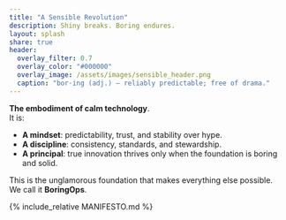 ```yaml
---
title: "A Sensible Revolution"
description: Shiny breaks. Boring endures.
layout: splash
share: true
header:
  overlay_filter: 0.7
  overlay_color: "#000000"
  overlay_image: /assets/images/sensible_header.png
  caption: "bor·ing (adj.) — reliably predictable; free of drama."
---
```


**The embodiment of calm technology**.  
It is:

- **A mindset**: predictability, trust, and stability over hype.  
- **A discipline**: consistency, standards, and stewardship.  
- **A principal**: true innovation thrives only when the foundation is boring and solid.  

This is the unglamorous foundation that makes everything else possible.  
We call it **BoringOps**.  

{% include_relative MANIFESTO.md %}